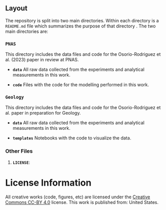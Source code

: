 ## Layout

The repository is split into two main directories. Within each directory is a `README.md` file which summarizes the purpose of that directory . The two main directories are:

### **`PNAS`**
This directory includes the data files and code for the Osorio-Rodriguez et al. (2023) paper in review at PNAS.

* **`data`** 
All raw data collected from the experiments and analytical measurements in this work. 

* **`code`** 
Files with the code for the modelling performed in this work. 

### **`Geology`**
This directory includes the data files and code for the Osorio-Rodriguez et al. paper in preparation for Geology.

* **`data`** 
All raw data collected from the experiments and analytical measurements in this work. 

* **`templates`** 
Notebooks with the code to visualize the data.

### Other Files

1. **`LICENSE`**: 

# License Information

All creative works (code, figures, etc) are licensed under the [Creative
Commons CC-BY 4.0](https://creativecommons.org/licenses/by/4.0/) license. This work is published from: United States.

